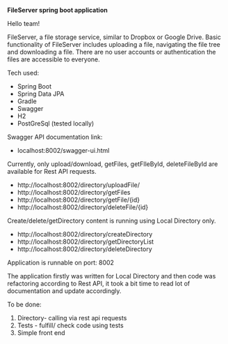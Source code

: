 **FileServer spring boot application**

Hello team!

FileServer, a file storage service, similar to Dropbox or Google Drive. 
Basic functionality of FileServer includes uploading a file, navigating the file tree and downloading a file. 
There are no user accounts or authentication the files are accessible to everyone.

Tech used:
* Spring Boot
* Spring Data JPA
* Gradle
* Swagger
* H2
* PostGreSql (tested locally)

Swagger API documentation link:
* localhost:8002/swagger-ui.html

Currently, only upload/download, getFiles, getFIleById, deleteFileById
are available for Rest API requests.
* http://localhost:8002/directory/uploadFile/
* http://localhost:8002/directory/getFiles
* http://localhost:8002/directory/getFile/{id}
* http://localhost:8002/directory/deleteFile/{id}

Create/delete/getDirectory content is running using Local Directory only.
* http://localhost:8002/directory/createDirectory
* http://localhost:8002/directory/getDirectoryList
* http://localhost:8002/directory/deleteDirectory

Application is runnable on port: 8002

The application firstly was written for Local Directory and then code was refactoring according to Rest API,
it took a bit time to read lot of documentation and update accordingly.

To be done:
1) Directory- calling via rest api requests
2) Tests - fulfill/ check code using tests
3) Simple front end
